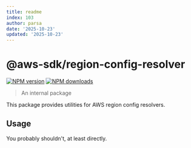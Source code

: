 ```yaml
---
title: readme
index: 103
author: parsa
date: '2025-10-23'
updated: '2025-10-23'
---
```

# @aws-sdk/region-config-resolver

[![NPM version](https://img.shields.io/npm/v/@aws-sdk/region-config-resolver/latest.svg)](https://www.npmjs.com/package/@aws-sdk/region-config-resolver)
[![NPM downloads](https://img.shields.io/npm/dm/@aws-sdk/region-config-resolver.svg)](https://www.npmjs.com/package/@aws-sdk/region-config-resolver)

> An internal package

This package provides utilities for AWS region config resolvers.

## Usage

You probably shouldn't, at least directly.
